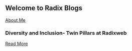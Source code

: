 ## Welcome to Radix Blogs

[About Me](https://dipti-agravat.github.io/octocat.github.io/aboutme.html)

### Diversity and Inclusion- Twin Pillars at Radixweb
[Read More](https://dipti-agravat.github.io/octocat.github.io/Blog1.html)



